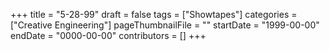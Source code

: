 +++
title = "5-28-99"
draft = false
tags = ["Showtapes"]
categories = ["Creative Engineering"]
pageThumbnailFile = ""
startDate = "1999-00-00"
endDate = "0000-00-00"
contributors = []
+++
